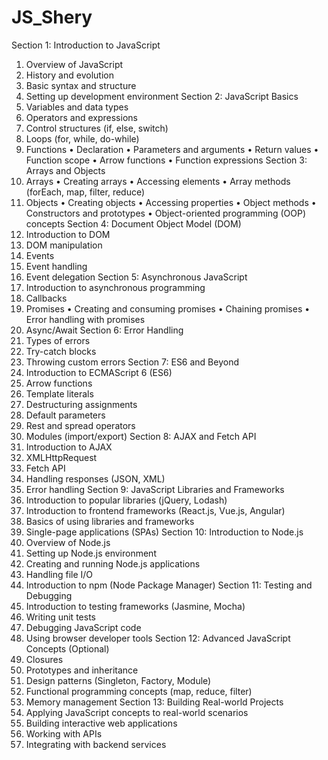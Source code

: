 # JS_Shery


Section 1: Introduction to JavaScript
1.	Overview of JavaScript
2.	History and evolution
3.	Basic syntax and structure
4.	Setting up development environment
Section 2: JavaScript Basics
1.	Variables and data types
2.	Operators and expressions
3.	Control structures (if, else, switch)
4.	Loops (for, while, do-while)
5.	Functions
•	Declaration
•	Parameters and arguments
•	Return values
•	Function scope
•	Arrow functions
•	Function expressions
Section 3: Arrays and Objects
1.	Arrays
•	Creating arrays
•	Accessing elements
•	Array methods (forEach, map, filter, reduce)
2.	Objects
•	Creating objects
•	Accessing properties
•	Object methods
•	Constructors and prototypes
•	Object-oriented programming (OOP) concepts
Section 4: Document Object Model (DOM)
1.	Introduction to DOM
2.	DOM manipulation
3.	Events
4.	Event handling
5.	Event delegation
Section 5: Asynchronous JavaScript
1.	Introduction to asynchronous programming
2.	Callbacks
3.	Promises
•	Creating and consuming promises
•	Chaining promises
•	Error handling with promises
4.	Async/Await
Section 6: Error Handling
1.	Types of errors
2.	Try-catch blocks
3.	Throwing custom errors
Section 7: ES6 and Beyond
1.	Introduction to ECMAScript 6 (ES6)
2.	Arrow functions
3.	Template literals
4.	Destructuring assignments
5.	Default parameters
6.	Rest and spread operators
7.	Modules (import/export)
Section 8: AJAX and Fetch API
1.	Introduction to AJAX
2.	XMLHttpRequest
3.	Fetch API
4.	Handling responses (JSON, XML)
5.	Error handling
Section 9: JavaScript Libraries and Frameworks
1.	Introduction to popular libraries (jQuery, Lodash)
2.	Introduction to frontend frameworks (React.js, Vue.js, Angular)
3.	Basics of using libraries and frameworks
4.	Single-page applications (SPAs)
Section 10: Introduction to Node.js
1.	Overview of Node.js
2.	Setting up Node.js environment
3.	Creating and running Node.js applications
4.	Handling file I/O
5.	Introduction to npm (Node Package Manager)
Section 11: Testing and Debugging
1.	Introduction to testing frameworks (Jasmine, Mocha)
2.	Writing unit tests
3.	Debugging JavaScript code
4.	Using browser developer tools
Section 12: Advanced JavaScript Concepts (Optional)
1.	Closures
2.	Prototypes and inheritance
3.	Design patterns (Singleton, Factory, Module)
4.	Functional programming concepts (map, reduce, filter)
5.	Memory management
Section 13: Building Real-world Projects
1.	Applying JavaScript concepts to real-world scenarios
2.	Building interactive web applications
3.	Working with APIs
4.	Integrating with backend services


